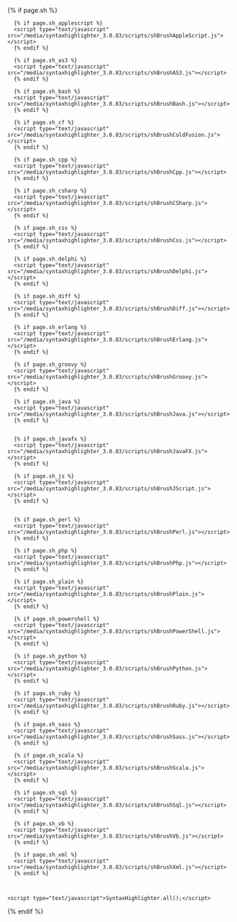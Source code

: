  {% if page.sh %}
    <script type="text/javascript" src="/media/syntaxhighlighter_3.0.83/scripts/shCore.js"></script>
    <link type="text/css" rel="stylesheet" href="/media/css/shCore.css"/>
    <link type="text/css" rel="stylesheet" href="/media/css/shThemeDefault.css"/>


      {% if page.sh_applescript %}
      <script type="text/javascript" src="/media/syntaxhighlighter_3.0.83/scripts/shBrushAppleScript.js"></script>
      {% endif %}

      {% if page.sh_as3 %}
      <script type="text/javascript" src="/media/syntaxhighlighter_3.0.83/scripts/shBrushAS3.js"></script>
      {% endif %}

      {% if page.sh_bash %}
      <script type="text/javascript" src="/media/syntaxhighlighter_3.0.83/scripts/shBrushBash.js"></script>
      {% endif %}

      {% if page.sh_cf %}
      <script type="text/javascript" src="/media/syntaxhighlighter_3.0.83/scripts/shBrushColdFusion.js"></script>
      {% endif %}

      {% if page.sh_cpp %}
      <script type="text/javascript" src="/media/syntaxhighlighter_3.0.83/scripts/shBrushCpp.js"></script>
      {% endif %}

      {% if page.sh_csharp %}
      <script type="text/javascript" src="/media/syntaxhighlighter_3.0.83/scripts/shBrushCSharp.js"></script>
      {% endif %}

      {% if page.sh_css %}
      <script type="text/javascript" src="/media/syntaxhighlighter_3.0.83/scripts/shBrushCss.js"></script>
      {% endif %}

      {% if page.sh_delphi %}
      <script type="text/javascript" src="/media/syntaxhighlighter_3.0.83/scripts/shBrushDelphi.js"></script>
      {% endif %}

      {% if page.sh_diff %}
      <script type="text/javascript" src="/media/syntaxhighlighter_3.0.83/scripts/shBrushDiff.js"></script>
      {% endif %}

      {% if page.sh_erlang %}
      <script type="text/javascript" src="/media/syntaxhighlighter_3.0.83/scripts/shBrushErlang.js"></script>
      {% endif %}

      {% if page.sh_groovy %}
      <script type="text/javascript" src="/media/syntaxhighlighter_3.0.83/scripts/shBrushGroovy.js"></script>
      {% endif %}

      {% if page.sh_java %}
      <script type="text/javascript" src="/media/syntaxhighlighter_3.0.83/scripts/shBrushJava.js"></script>
      {% endif %}


      {% if page.sh_javafx %}
      <script type="text/javascript" src="/media/syntaxhighlighter_3.0.83/scripts/shBrushJavaFX.js"></script>
      {% endif %}

      {% if page.sh_js %}
      <script type="text/javascript" src="/media/syntaxhighlighter_3.0.83/scripts/shBrushJScript.js"></script>
      {% endif %}
      

      {% if page.sh_perl %}
      <script type="text/javascript" src="/media/syntaxhighlighter_3.0.83/scripts/shBrushPerl.js"></script>
      {% endif %}

      {% if page.sh_php %}
      <script type="text/javascript" src="/media/syntaxhighlighter_3.0.83/scripts/shBrushPhp.js"></script>
      {% endif %}

      {% if page.sh_plain %}
      <script type="text/javascript" src="/media/syntaxhighlighter_3.0.83/scripts/shBrushPlain.js"></script>
      {% endif %}

      {% if page.sh_powershell %}
      <script type="text/javascript" src="/media/syntaxhighlighter_3.0.83/scripts/shBrushPowerShell.js"></script>
      {% endif %}

      {% if page.sh_python %}
      <script type="text/javascript" src="/media/syntaxhighlighter_3.0.83/scripts/shBrushPython.js"></script>
      {% endif %}

      {% if page.sh_ruby %}
      <script type="text/javascript" src="/media/syntaxhighlighter_3.0.83/scripts/shBrushRuby.js"></script>
      {% endif %}

      {% if page.sh_sass %}
      <script type="text/javascript" src="/media/syntaxhighlighter_3.0.83/scripts/shBrushSass.js"></script>
      {% endif %}

      {% if page.sh_scala %}
      <script type="text/javascript" src="/media/syntaxhighlighter_3.0.83/scripts/shBrushScala.js"></script>
      {% endif %}

      {% if page.sh_sql %}
      <script type="text/javascript" src="/media/syntaxhighlighter_3.0.83/scripts/shBrushSql.js"></script>
      {% endif %}

      {% if page.sh_vb %}
      <script type="text/javascript" src="/media/syntaxhighlighter_3.0.83/scripts/shBrushVb.js"></script>
      {% endif %}

      {% if page.sh_xml %}
      <script type="text/javascript" src="/media/syntaxhighlighter_3.0.83/scripts/shBrushXml.js"></script>
      {% endif %}



    <script type="text/javascript">SyntaxHighlighter.all();</script>
{% endif %}